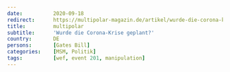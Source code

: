 ```yaml
---
date:          2020-09-18
redirect:      https://multipolar-magazin.de/artikel/wurde-die-corona-krise-geplant
title:         multipolar
subtitle:      'Wurde die Corona-Krise geplant?'
country:       DE
persons:       [Gates Bill]
categories:    [MSM, Politik]
tags:          [wef, event 201, manipulation]
---
```

